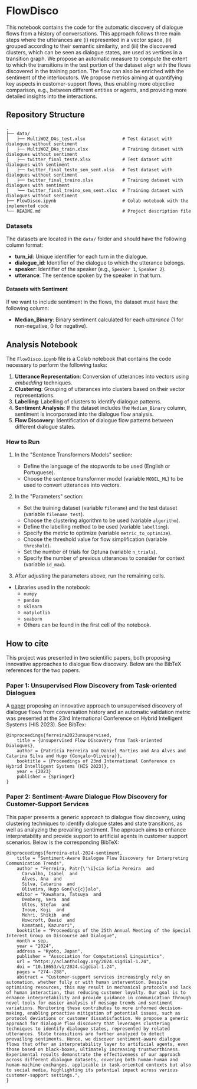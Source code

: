# FlowDisco 
This notebook contains the code for the automatic discovery of dialogue flows from a history of conversations. This approach follows three main steps where the utterances are (i) represented in a vector space, (ii) grouped according to their semantic similarity, and (iii) the discovered clusters, which can be seen as dialogue states, are used as vertices in a transition graph. We propose an automatic measure to compute the extent to which the transitions in the test portion of the dataset align with the flows discovered in the training portion. The flow can also be enriched with the sentiment of the interlocutors. We propose metrics aiming at quantifying key aspects in customer-support flows, thus enabling more objective comparison, e.g., between different entities or agents, and providing more detailed insights into the interactions.

## Repository Structure
```
.
├── data/
│   ├── MultiWOZ_DAs_test.xlsx              # Test dataset with dialogues without sentiment
│   ├── MultiWOZ_DAs_train.xlsx             # Training dataset with dialogues without sentiment
│   ├── twitter_final_teste.xlsx            # Test dataset with dialogues with sentiment
│   ├── twitter_final_teste_sem_sent.xlsx   # Test dataset with dialogues without sentiment
│   ├── twitter_final_treino.xlsx           # Training dataset with dialogues with sentiment
│   └── twitter_final_treino_sem_sent.xlsx  # Training dataset with dialogues without sentiment
├── FlowDisco.ipynb                         # Colab notebook with the implemented code
└── README.md                               # Project description file
```

### Datasets
The datasets are located in the `data/` folder and should have the following column format:

- **turn_id**: Unique identifier for each turn in the dialogue.
- **dialogue_id**: Identifier of the dialogue to which the utterance belongs.
- **speaker**: Identifier of the speaker (e.g., `Speaker 1`, `Speaker 2`).
- **utterance**: The sentence spoken by the speaker in that turn.

#### Datasets with Sentiment
If we want to include sentiment in the flows, the dataset must have the following column:
- **Median_Binary**: Binary sentiment calculated for each *utterance* (1 for non-negative, 0 for negative).

## Analysis Notebook
The `FlowDisco.ipynb` file is a Colab notebook that contains the code necessary to perform the following tasks:

1. **Utterance Representation**: Conversion of utterances into vectors using *embedding* techniques.
2. **Clustering**: Grouping of utterances into clusters based on their vector representations.
3. **Labelling**: Labelling of clusters to identify dialogue patterns.
4. **Sentiment Analysis**: If the dataset includes the `Median_Binary` column, sentiment is incorporated into the dialogue flow analysis.
5. **Flow Discovery**: Identification of dialogue flow patterns between different dialogue states.

### How to Run
1. In the "Sentence Transformers Models" section:
   - Define the language of the stopwords to be used (English or Portuguese).
   - Choose the sentence transformer model (variable `MODEL_ML`) to be used to convert utterances into vectors.

2. In the "Parameters" section:
   - Set the training dataset (variable `filename`) and the test dataset (variable `filename_test`).
   - Choose the clustering algorithm to be used (variable `algorithm`).
   - Define the labelling method to be used (variable `labelling`).
   - Specify the metric to optimize (variable `metric_to_optimize`).
   - Choose the threshold value for flow simplification (variable `threshold`).
   - Set the number of trials for Optuna (variable `n_trials`).
   - Specify the number of previous utterances to consider for context (variable `id_max`).

3. After adjusting the parameters above, run the remaining cells.

- Libraries used in the notebook:
  - `numpy`
  - `pandas`
  - `sklearn`
  - `matplotlib`
  - `seaborn`
  - Others can be found in the first cell of the notebook.

## How to cite
This project was presented in two scientific papers, both proposing innovative approaches to dialogue flow discovery. Below are the BibTeX references for the two papers.

### Paper 1: **Unsupervised Flow Discovery from Task-oriented Dialogues**
A [paper](https://arxiv.org/abs/2405.01403) proposing an innovative approach to unsupervised discovery of dialogue flows from conversation history and an automatic validation metric was presented at the 23rd International Conference on Hybrid Intelligent Systems (HIS 2023). See BibTex:

```
@inproceedings{ferreira2023unsupervised,
    title = {Unsupervised Flow Discovery from Task-oriented Dialogues},
    author = {Patrícia Ferreira and Daniel Martins and Ana Alves and Catarina Silva and Hugo {Gonçalo~Oliveira}},
    booktitle = {Proceedings of 23nd International Conference on Hybrid Intelligent Systems (HIS 2023)},
    year = {2023}
    publisher = {Springer}
}
```
### Paper 2: **Sentiment-Aware Dialogue Flow Discovery for Customer-Support Services**

This paper presents a generic approach to dialogue flow discovery, using clustering techniques to identify dialogue states and state transitions, as well as analyzing the prevailing sentiment. The approach aims to enhance interpretability and provide support to artificial agents in customer support scenarios. Below is the corresponding BibTeX:

```
@inproceedings{ferreira-etal-2024-sentiment,
    title = "Sentiment-Aware Dialogue Flow Discovery for Interpreting Communication Trends",
    author = "Ferreira, Patr{\'\i}cia Sofia Pereira  and
      Carvalho, Isabel  and
      Alves, Ana  and
      Silva, Catarina  and
      Oliveira, Hugo Gon{\c{c}}alo",
    editor = "Kawahara, Tatsuya  and
      Demberg, Vera  and
      Ultes, Stefan  and
      Inoue, Koji  and
      Mehri, Shikib  and
      Howcroft, David  and
      Komatani, Kazunori",
    booktitle = "Proceedings of the 25th Annual Meeting of the Special Interest Group on Discourse and Dialogue",
    month = sep,
    year = "2024",
    address = "Kyoto, Japan",
    publisher = "Association for Computational Linguistics",
    url = "https://aclanthology.org/2024.sigdial-1.24",
    doi = "10.18653/v1/2024.sigdial-1.24",
    pages = "274--288",
    abstract = "Customer-support services increasingly rely on automation, whether fully or with human intervention. Despite optimising resources, this may result in mechanical protocols and lack of human interaction, thus reducing customer loyalty. Our goal is to enhance interpretability and provide guidance in communication through novel tools for easier analysis of message trends and sentiment variations. Monitoring these contributes to more informed decision-making, enabling proactive mitigation of potential issues, such as protocol deviations or customer dissatisfaction. We propose a generic approach for dialogue flow discovery that leverages clustering techniques to identify dialogue states, represented by related utterances. State transitions are further analyzed to detect prevailing sentiments. Hence, we discover sentiment-aware dialogue flows that offer an interpretability layer to artificial agents, even those based on black-boxes, ultimately increasing trustworthiness. Experimental results demonstrate the effectiveness of our approach across different dialogue datasets, covering both human-human and human-machine exchanges, applicable in task-oriented contexts but also to social media, highlighting its potential impact across various customer-support settings.",
}
```

